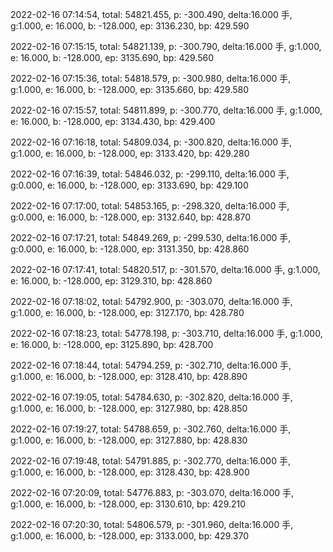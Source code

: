 2022-02-16 07:14:54, total: 54821.455, p: -300.490, delta:16.000 手, g:1.000, e: 16.000, b: -128.000, ep: 3136.230, bp: 429.590

2022-02-16 07:15:15, total: 54821.139, p: -300.790, delta:16.000 手, g:1.000, e: 16.000, b: -128.000, ep: 3135.690, bp: 429.560

2022-02-16 07:15:36, total: 54818.579, p: -300.980, delta:16.000 手, g:1.000, e: 16.000, b: -128.000, ep: 3135.660, bp: 429.580

2022-02-16 07:15:57, total: 54811.899, p: -300.770, delta:16.000 手, g:1.000, e: 16.000, b: -128.000, ep: 3134.430, bp: 429.400

2022-02-16 07:16:18, total: 54809.034, p: -300.820, delta:16.000 手, g:1.000, e: 16.000, b: -128.000, ep: 3133.420, bp: 429.280

2022-02-16 07:16:39, total: 54846.032, p: -299.110, delta:16.000 手, g:0.000, e: 16.000, b: -128.000, ep: 3133.690, bp: 429.100

2022-02-16 07:17:00, total: 54853.165, p: -298.320, delta:16.000 手, g:0.000, e: 16.000, b: -128.000, ep: 3132.640, bp: 428.870

2022-02-16 07:17:21, total: 54849.269, p: -299.530, delta:16.000 手, g:0.000, e: 16.000, b: -128.000, ep: 3131.350, bp: 428.860

2022-02-16 07:17:41, total: 54820.517, p: -301.570, delta:16.000 手, g:1.000, e: 16.000, b: -128.000, ep: 3129.310, bp: 428.860

2022-02-16 07:18:02, total: 54792.900, p: -303.070, delta:16.000 手, g:1.000, e: 16.000, b: -128.000, ep: 3127.170, bp: 428.780

2022-02-16 07:18:23, total: 54778.198, p: -303.710, delta:16.000 手, g:1.000, e: 16.000, b: -128.000, ep: 3125.890, bp: 428.700

2022-02-16 07:18:44, total: 54794.259, p: -302.710, delta:16.000 手, g:1.000, e: 16.000, b: -128.000, ep: 3128.410, bp: 428.890

2022-02-16 07:19:05, total: 54784.630, p: -302.820, delta:16.000 手, g:1.000, e: 16.000, b: -128.000, ep: 3127.980, bp: 428.850

2022-02-16 07:19:27, total: 54788.659, p: -302.760, delta:16.000 手, g:1.000, e: 16.000, b: -128.000, ep: 3127.880, bp: 428.830

2022-02-16 07:19:48, total: 54791.885, p: -302.770, delta:16.000 手, g:1.000, e: 16.000, b: -128.000, ep: 3128.430, bp: 428.900

2022-02-16 07:20:09, total: 54776.883, p: -303.070, delta:16.000 手, g:1.000, e: 16.000, b: -128.000, ep: 3130.610, bp: 429.210

2022-02-16 07:20:30, total: 54806.579, p: -301.960, delta:16.000 手, g:1.000, e: 16.000, b: -128.000, ep: 3133.000, bp: 429.370